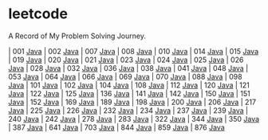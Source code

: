 # leetcode
A Record of My Problem Solving Journey.

| 001 [Java](./codes/lc001)
| 002 [Java](./codes/lc002)
| 007 [Java](./codes/lc007)
| 008 [Java](./codes/lc008)
| 010 [Java](./codes/lc010)
| 014 [Java](./codes/lc014)
| 015 [Java](./codes/lc015)
| 019 [Java](./codes/lc019)
| 020 [Java](./codes/lc020)
| 021 [Java](./codes/lc021)
| 023 [Java](./codes/lc023)
| 024 [Java](./codes/lc024)
| 025 [Java](./codes/lc025)
| 026 [Java](./codes/lc026)
| 028 [Java](./codes/lc028)
| 032 [Java](./codes/lc032)
| 036 [Java](./codes/lc036)
| 038 [Java](./codes/lc038)
| 041 [Java](./codes/lc041)
| 048 [Java](./codes/lc048)
| 053 [Java](./codes/lc053)
| 064 [Java](./codes/lc064)
| 066 [Java](./codes/lc066)
| 069 [Java](./codes/lc069)
| 070 [Java](./codes/lc070)
| 088 [Java](./codes/lc088)
| 098 [Java](./codes/lc098)
| 101 [Java](./codes/lc101)
| 102 [Java](./codes/lc102)
| 104 [Java](./codes/lc104)
| 108 [Java](./codes/lc108)
| 112 [Java](./codes/lc112)
| 120 [Java](./codes/lc120)
| 121 [Java](./codes/lc121)
| 122 [Java](./codes/lc122)
| 125 [Java](./codes/lc125)
| 136 [Java](./codes/lc136)
| 141 [Java](./codes/lc141)
| 142 [Java](./codes/lc142)
| 150 [Java](./codes/lc150)
| 151 [Java](./codes/lc151)
| 152 [Java](./codes/lc152)
| 169 [Java](./codes/lc169)
| 189 [Java](./codes/lc189)
| 198 [Java](./codes/lc198)
| 200 [Java](./codes/lc200)
| 206 [Java](./codes/lc206)
| 217 [Java](./codes/lc217)
| 225 [Java](./codes/lc225)
| 226 [Java](./codes/lc226)
| 232 [Java](./codes/lc232)
| 234 [Java](./codes/lc234)
| 237 [Java](./codes/lc237)
| 239 [Java](./codes/lc239)
| 240 [Java]()
| 242 [Java](./codes/lc242)
| 278 [Java](./codes/lc278)
| 283 [Java](./codes/lc283)
| 322 [Java](./codes/lc322)
| 344 [Java](./codes/lc344)
| 350 [Java](./codes/lc350)
| 387 [Java]()
| 641 [Java](./codes/lc641)
| 703 [Java](./codes/lc703)
| 844 [Java](./codes/lc844)
| 859 [Java]()
| 876 [Java]()
